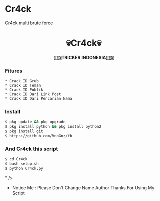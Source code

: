 # Cr4ck
Cr4ck multi brute force

<h1 align="center">
    💀Cr4ck💀
</h1>
<h4 align="center">
  🇮🇩TRICKER INDONESIA🇮🇩

<p align="center">

### Fitures
```
* Crack ID Grub
* Crack ID Teman
* Crack ID Publik
* Crack ID Dari Link Post
* Crack ID Dari Pencarian Nama
```
### Install
```bash
$ pkg update && pkg upgrade
$ pkg install python && pkg install python2
$ pkg install git
$ https://github.com/VnoGnz/fb
```
### And Cr4ck this script
```bash
$ cd Cr4ck
$ bash setup.sh
$ python Cr4ck.py
```

" />



* Notice Me : Please Don't Change Name Author
Thanks For Using My Script
